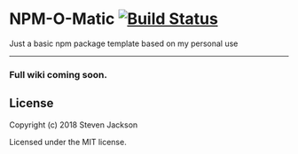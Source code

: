 NPM-O-Matic [![Build Status](https://travis-ci.org/sdjack/NPM-O-Matic.svg?branch=master)](https://travis-ci.org/sdjack/NPM-O-Matic)
================

Just a basic npm package template based on my personal use

---

### Full wiki coming soon.


## License
Copyright (c) 2018 Steven Jackson

Licensed under the MIT license.

